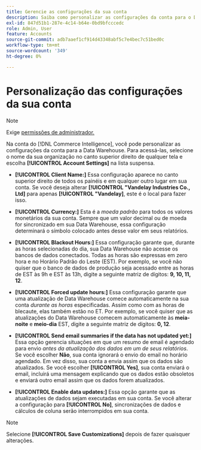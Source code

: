 ```yaml
---
title: Gerencie as configurações da sua conta
description: Saiba como personalizar as configurações da conta para o Data Warehouse.
exl-id: 847d51b1-287e-4c14-b64e-0bd9bfcccedc
role: Admin, User
feature: Accounts
source-git-commit: adb7aaef1cf914d43348abf5c7e4bec7c51bed0c
workflow-type: tm+mt
source-wordcount: '349'
ht-degree: 0%

---
```


# Personalização das configurações da sua conta

>[!NOTE]
>
>Exige [permissões de administrador.](../../administrator/user-management/user-management.md)

Na conta do [!DNL Commerce Intelligence], você pode personalizar as configurações da conta para a Data Warehouse. Para acessá-las, selecione o nome da sua organização no canto superior direito de qualquer tela e escolha **[!UICONTROL Account Settings]** na lista suspensa.

* **[!UICONTROL Client Name:]** Essa configuração aparece no canto superior direito de todos os painéis e em qualquer outro lugar em sua conta. Se você deseja alterar **[!UICONTROL "Vandelay Industries Co., Ltd]** para apenas **[!UICONTROL "Vandelay]**, este é o local para fazer isso.

* **[!UICONTROL Currency:]** Esta é a *moeda padrão* para todos os valores monetários da sua conta. Sempre que um valor decimal ou de moeda for sincronizado em sua Data Warehouse, essa configuração determinará o símbolo colocado antes desse valor em seus relatórios.

* **[!UICONTROL Blackout Hours:]** Essa configuração garante que, durante as horas selecionadas do dia, sua Data Warehouse não acesse os bancos de dados conectados. Todas as horas são expressas em zero hora e no Horário Padrão do Leste (EST). Por exemplo, se você não quiser que o banco de dados de produção seja acessado entre as horas de EST às 9h e EST às 13h, digite a seguinte matriz de dígitos: **9, 10, 11, 12**.

* **[!UICONTROL Forced update hours:]** Essa configuração garante que uma atualização de Data Warehouse comece automaticamente na sua conta *durante as horas* especificadas. Assim como com as horas de blecaute, elas também estão no ET. Por exemplo, se você quiser que as atualizações do Data Warehouse comecem automaticamente às **meia-noite** e **meio-dia** EST, digite a seguinte matriz de dígitos: **0, 12**.

* **[!UICONTROL Send email summaries if the data has not updated yet:]** Essa opção gerencia situações em que um resumo de email é agendado para envio *antes da atualização dos dados em um de seus relatórios*. Se você escolher **Não**, sua conta ignorará o envio do email no horário agendado. Em vez disso, sua conta a envia assim que os dados são atualizados. Se você escolher **[!UICONTROL Yes]**, sua conta enviará o email, incluirá uma mensagem explicando que os dados estão obsoletos e enviará outro email assim que os dados forem atualizados.

* **[!UICONTROL Enable data updates:]** Essa opção garante que as atualizações de dados sejam executadas em sua conta. Se você alterar a configuração para **[!UICONTROL No]**, sincronizações de dados e cálculos de coluna serão interrompidos em sua conta.

>[!NOTE]
>
>Selecione **[!UICONTROL Save Customizations]** depois de fazer quaisquer alterações.
